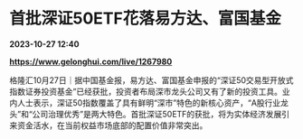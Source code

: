 # 首批深证50ETF花落易方达、富国基金

**2023-10-27 12:40**

**https://www.gelonghui.com/live/1267980**

格隆汇10月27日｜据中国基金报，易方达、富国基金申报的“深证50交易型开放式指数证券投资基金”已经获批，投资者布局深市龙头公司又有了新的投资工具。业内人士表示，深证50指数覆盖了具有鲜明“深市”特色的新核心资产，“A股行业龙头”和“公司治理优秀”是两大特色。首批深证50ETF的获批，将为实体经济发展引来资金活水，在当前权益市场底部的配置价值非常突出。